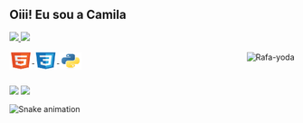 ## Oiii! Eu sou a Camila
 <div>
  <a href="https://github.com/camilafigueiredo0101">
  <img height="180em" src="https://github-readme-stats.vercel.app/api?username=camilafigueiredo0101&show_icons=true&theme=dracula&include_all_commits=true&count_private=true"/>
  <img height="180em" src="https://github-readme-stats.vercel.app/api/top-langs/?username=camilafigueiredo0101&layout=compact&langs_count=16&theme=dracula"/>
</div>
<div style="display: inline_block"><br>
 
  <img align="center" alt="Rafa-HTML" height="30" width="40" src="https://raw.githubusercontent.com/devicons/devicon/master/icons/html5/html5-original.svg">
  <img align="center" alt="Rafa-CSS" height="30" width="40" src="https://raw.githubusercontent.com/devicons/devicon/master/icons/css3/css3-original.svg">
  <img align="center" alt="Rafa-Python" height="30" width="40" src="https://raw.githubusercontent.com/devicons/devicon/master/icons/python/python-original.svg">
  <img align="right" alt="Rafa-yoda" src="https://www.google.com.br/url?sa=i&url=https%3A%2F%2Fbr.pinterest.com%2FOtakuzinn%2Fgirls-gif%2F&psig=AOvVaw2ntSU0ApVhsK-m9a9FOBR7&ust=1623852502129000&source=images&cd=vfe&ved=0CAIQjRxqFwoTCPjSwpTomfECFQAAAAAdAAAAABAJ">
 
</div>
  
  ##
 
<div> 
 
  <a href="https://instagram.com/milafigx" target="_blank"><img src="https://img.shields.io/badge/-Instagram-%23E4405F?style=for-the-badge&logo=instagram&logoColor=white" target="_blank"></a>
  <a href="https://www.linkedin.com/in/camila-figueiredo-b67b871a1/" target="_blank"><img src="https://img.shields.io/badge/-LinkedIn-%230077B5?style=for-the-badge&logo=linkedin&logoColor=white" target="_blank"></a> 
 
  ![Snake animation](https://github.com/camilafigueiredo0101/camilafigueiredo0101.git/blob/output/github-contribution-grid-snake.svg)
 
</div>

